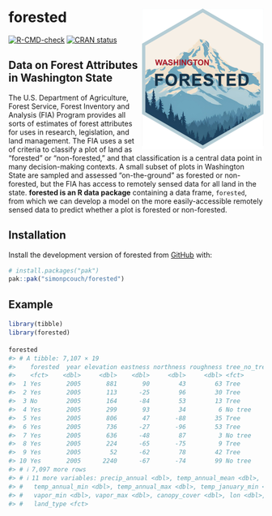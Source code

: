 
# forested <a href="https://simonpcouch.github.io/forested/"><img src="man/figures/logo.png" align="right" height="277" alt="forested website" /></a>

<!-- badges: start -->

[![R-CMD-check](https://github.com/simonpcouch/forested/actions/workflows/R-CMD-check.yaml/badge.svg)](https://github.com/simonpcouch/forested/actions/workflows/R-CMD-check.yaml)
[![CRAN
status](https://www.r-pkg.org/badges/version/forested)](https://CRAN.R-project.org/package=forested)
<!-- badges: end -->

## Data on Forest Attributes in Washington State

The U.S. Department of Agriculture, Forest Service, Forest Inventory and
Analysis (FIA) Program provides all sorts of estimates of forest
attributes for uses in research, legislation, and land management. The
FIA uses a set of criteria to classify a plot of land as “forested” or
“non-forested,” and that classification is a central data point in many
decision-making contexts. A small subset of plots in Washington State
are sampled and assessed “on-the-ground” as forested or non-forested,
but the FIA has access to remotely sensed data for all land in the
state. **forested is an R data package** containing a data frame,
`forested`, from which we can develop a model on the more
easily-accessible remotely sensed data to predict whether a plot is
forested or non-forested.

## Installation

Install the development version of forested from
[GitHub](https://github.com/) with:

``` r
# install.packages("pak")
pak::pak("simonpcouch/forested")
```

## Example

``` r
library(tibble)
library(forested)

forested
#> # A tibble: 7,107 × 19
#>    forested  year elevation eastness northness roughness tree_no_tree dew_temp
#>    <fct>    <dbl>     <dbl>    <dbl>     <dbl>     <dbl> <fct>           <dbl>
#>  1 Yes       2005       881       90        43        63 Tree             0.04
#>  2 Yes       2005       113      -25        96        30 Tree             6.4 
#>  3 No        2005       164      -84        53        13 Tree             6.06
#>  4 Yes       2005       299       93        34         6 No tree          4.43
#>  5 Yes       2005       806       47       -88        35 Tree             1.06
#>  6 Yes       2005       736      -27       -96        53 Tree             1.35
#>  7 Yes       2005       636      -48        87         3 No tree          1.42
#>  8 Yes       2005       224      -65       -75         9 Tree             6.39
#>  9 Yes       2005        52      -62        78        42 Tree             6.5 
#> 10 Yes       2005      2240      -67       -74        99 No tree         -5.63
#> # ℹ 7,097 more rows
#> # ℹ 11 more variables: precip_annual <dbl>, temp_annual_mean <dbl>,
#> #   temp_annual_min <dbl>, temp_annual_max <dbl>, temp_january_min <dbl>,
#> #   vapor_min <dbl>, vapor_max <dbl>, canopy_cover <dbl>, lon <dbl>, lat <dbl>,
#> #   land_type <fct>
```
